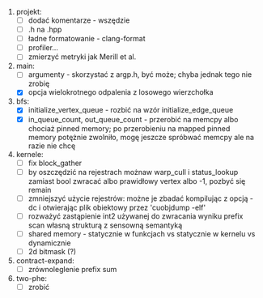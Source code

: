1. projekt:
   - [ ] dodać komentarze - wszędzie
   - [ ] .h na .hpp
   - [ ] ładne formatowanie - clang-format
   - [ ] profiler…
   - [ ] zmierzyć metryki jak Merill et al.
1. main:
   - [ ] argumenty - skorzystać z argp.h, być może; chyba jednak tego nie zrobię
   - [x] opcja wielokrotnego odpalenia z losowego wierzchołka
1. bfs:
   - [x] initialize\_vertex\_queue - rozbić na wzór initialize\_edge\_queue
   - [x] in\_queue\_count, out\_queue\_count - przerobić na memcpy albo chociaż pinned memory; po przerobieniu na mapped pinned memory potężnie zwolniło, mogę jeszcze spróbwać memcpy ale na razie nie chcę
1. kernele: 
   - [ ] fix block\_gather
   - [ ] by oszczędzić na rejestrach możnaw warp\_cull i status\_lookup zamiast bool zwracać albo prawidłowy vertex albo -1, pozbyć się remain
   - [ ] zmniejszyć użycie rejestrów: możne je zbadać kompilując z opcją -dc i otwierając plik obiektowy przez 'cuobjdump -elf'
   - [ ] rozważyć zastąpienie int2 używanej do zwracania wyniku prefix scan własną strukturą z sensowną semantyką
   - [ ] shared memory - statycznie w funkcjach vs statycznie w kernelu vs dynamicznie
   - [ ] 2d bitmask (?)
1. contract-expand:
   - [ ] zrównoleglenie prefix sum
1. two-phe:
   - [ ] zrobić
